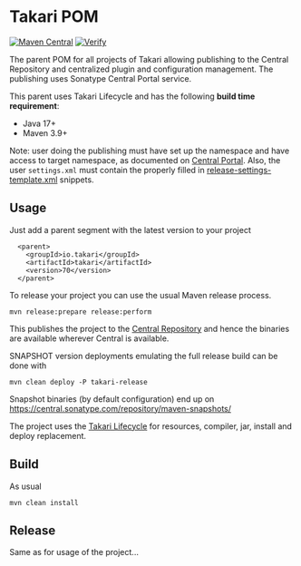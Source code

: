 # Takari POM

[![Maven Central](https://img.shields.io/maven-central/v/io.takari/takari.svg?label=Maven%20Central)](https://search.maven.org/artifact/io.takari/takari)
[![Verify](https://github.com/takari/takari-pom/actions/workflows/ci.yml/badge.svg)](https://github.com/takari/takari-pom/actions/workflows/ci.yml)


The parent POM for all projects of Takari allowing publishing to the Central
Repository and centralized plugin and configuration management. The publishing
uses Sonatype Central Portal service.

This parent uses Takari Lifecycle and has the following **build time requirement**:
* Java 17+
* Maven 3.9+

Note: user doing the publishing must have set up the namespace and have access to
target namespace, as documented on [Central Portal](https://central.sonatype.org/register/central-portal/).
Also, the user `settings.xml` must contain the properly filled in [release-settings-template.xml](.mvn/release-settings-template.xml)
snippets.

## Usage

Just add a parent segment with the latest version to your project

```
  <parent>
    <groupId>io.takari</groupId>
    <artifactId>takari</artifactId>
    <version>70</version>
  </parent>
```

To release your project you can use the usual Maven release process.

```
mvn release:prepare release:perform
```

This publishes the project to the
[Central Repository](http://central.sonatype.org/) and hence the
binaries are available wherever Central is available.

SNAPSHOT version deployments emulating the full release build can be done with

```
mvn clean deploy -P takari-release
```

Snapshot binaries (by default configuration) end up on 
https://central.sonatype.com/repository/maven-snapshots/

The project uses the 
[Takari Lifecycle](http://takari.io/book/40-lifecycle.html) for resources,
compiler, jar, install and deploy replacement. 

## Build

As usual

```
mvn clean install
```

## Release

Same as for usage of the project...

